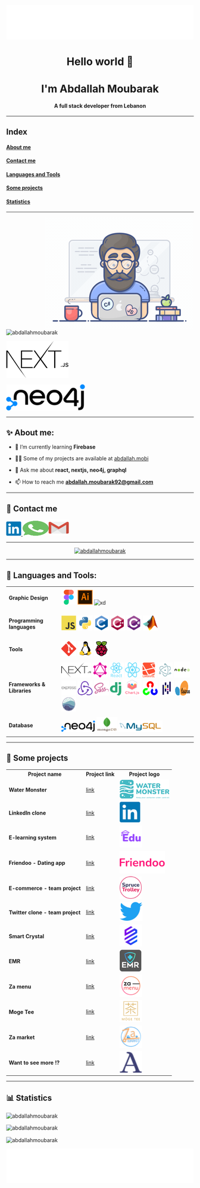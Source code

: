 <img src='./src/header.svg'/>

<h1 align="center">Hello world 👋 </h1> <h1 align="center">I'm Abdallah Moubarak</h1>

<h4 align="center">A full stack developer from Lebanon</h4>

---

## Index

#### [About me](#about)

#### [Contact me](#contact)

#### [Languages and Tools](#languages)

#### [Some projects](#some)

#### [Statistics](#statistic)

---

<img align="right" alt="Coding" width="400" src="./src/programmer.gif" />
<p align="left">
  <img
    src="https://komarev.com/ghpvc/?username=abdallahmoubarak&label=Profile%20views&color=0e75b6&style=flat"
    alt="abdallahmoubarak" />
</p>

<p align="left"><img height="100px" src="./src/Nextjs.png" alt="" /></p>

<p align="left"><img height="70px" src="./src/neo4j.svg" alt="" /></p>

---

<h2 id='about'> ✨️ About me:</h2>

- 🌱 I’m currently learning **Firebase**

- 👨‍💻 Some of my projects are available at [abdallah.mobi](abdallah.mobi)

- 💬 Ask me about **react, nextjs, neo4j, graphql**

- 📫 How to reach me **abdallah.moubarak92@gmail.com**

---

<h2 id='contact'> 💬 Contact me </h2>

<p align="left">
  <a href="https://www.linkedin.com/in/abdallah-mobarak">
    <img
      src="./src/linkedin-icon.svg"
      alt="linkedin"
      width="40"
      height="38" /> </a
  ><a href="https://wa.me/96170097533"
    ><img
      src="./src/whatsapp-icon.svg"
      alt="whatsapp"
      width="70"
      height="40" /></a
  ><a
    href="https://mail.google.com/mail/u/0/#inbox?compose=CllgCJfprwfPWPtlpHjDVmzCFqtqnwSCxHdxcFxwsSFbpGrFbkhvmpjlbmWDKKhtvvKchTZldNB"
    ><img src="./src/gmail-icon.svg" alt="whatsapp" width="54" height="43" />
  </a>
</p>

---

<p align="center">
  <a href="https://github.com/ryo-ma/github-profile-trophy"
    ><img
      src="https://github-profile-trophy.vercel.app/?username=abdallahmoubarak"
      alt="abdallahmoubarak"
  /></a>
</p>

---

<h2 id='languages'> 🧰 Languages and Tools:</h2>

<table>
  <tr>
    <td>
      <h4>Graphic Design</h4>
    </td>
    <td>
      <img src="./src/figma-icon.svg" width="40" height="40" />
      <img src="./src/adobe_illustrator-icon.svg" width="40" height="40" />
      <img
        src="https://cdn.worldvectorlogo.com/logos/adobe-xd.svg"
        alt="xd"
        width="40"
        height="40" />
    </td>
  </tr>
  <tr>
    <td>
      <h4>Programming languages</h4>
    </td>
    <td>
      <img src="./src/javascript-original.svg" width="40" height="40" />
      <img src="./src/python-original.svg" width="40" height="40" />
      <img src="./src/c-original.svg" width="40" height="40" />
      <img src="./src/cplusplus-original.svg" width="40" height="40" />
      <img src="./src/csharp-original.svg" width="40" height="40" />
      <img src="./src/matlab.png" width="40" height="40" />
    </td>
  </tr>
  <tr>
    <td>
      <h4>Tools</h4>
    </td>
    <td>
      <img src="./src/git-scm-icon.svg" width="40" height="40" />
      <img src="./src/linux-original.svg" width="40" height="40" />
      <img src="./src/raspberrypi-icon.svg" width="40" height="40" />
    </td>
  </tr>

  <tr>
    <td>
      <h4>Frameworks & Libraries</h4>
    </td>
    <td>
      <img src="./src/nextjs.svg" alt="nextjs" width="80" height="40" />
      <img src="./src/graphql-icon.svg" width="40" height="40" />
      <img src="./src/react-original-wordmark.svg" width="40" height="40" />
      <img src="./src/header_logo.svg" width="40" height="40" />
      <img src="./src/laravel-plain-wordmark.svg" width="40" height="40" />
      <img src="./src/electron-original.svg" width="40" height="40" />
      <img src="./src/nodejs-original-wordmark.svg" width="43" height="43" />
      <img src="./src/express-original-wordmark.svg" width="40" height="40" />
      <img src="./src/redux-original.svg" width="40" height="40" />
      <img src="./src/sass-original.svg" width="40" height="40" />
      <img src="./src/django.svg" width="30" height="36" />
      <img src="./src/logo-title.svg" width="50" height="46" />
      <img src="./src/opencv-icon.svg" width="40" height="40" />
      <img src="./src/pandas-original.svg" width="40" height="40" />
      <img src="./src/Scikit_learn_logo_small.svg" width="40" height="40" />
      <img src="./src/logo-mark-lightbg.svg" width="40" height="40" />
    </td>
  </tr>

  <tr>
    <td>
      <h4>Database</h4>
    </td>
    <td>
      <img src="./src/neo4j.svg" height="30" height="40" />
      <img src="./src/mongodb-original.svg" width="55" height="40" />
      <img src="./src/mysql.svg" height="30" />
    </td>
  </tr>
</table>

---

<h2 id='some'> 🔮 Some projects</h2>

<table>
  <tr>
    <th>Project name</th>
    <th>Project link</th>
    <th>Project logo</th>
  </tr>
  <!-- new project -->
  <tr>
    <td><h4>Water Monster</h4></td>
    <td>
      <a href="https://github.com/abdallahmoubarak/water-monster"
        >link</a
      >
    </td>
    <td><img src="./src/water_monster.svg" height="50" height="55" /></td>
  </tr>
  <tr>
    <td><h4>LinkedIn clone</h4></td>
    <td>
      <a href="https://github.com/abdallahmoubarak/simple-linkedin-clone"
        >link</a
      >
    </td>
    <td><img src="./src/linkedin-icon.svg" height="55" height="55" /></td>
  </tr>
  <tr>
    <td><h4>E-learning system</h4></td>
    <td>
      <a href="https://github.com/abdallahmoubarak/e-learning-system-laravel-react-mongodb"
        >link</a
      >
    </td>
    <td><img src="./src/edu.svg" height="60" height="50" /></td>
  </tr>
  <tr>
    <td><h4>Friendoo - Dating app</h4></td>
    <td>
      <a href="https://github.com/abdallahmoubarak/friendoo-dating-app"
        >link</a
      >
    </td>
    <td><img src="./src/friendoo.svg" height="60" height="50" /></td>
  </tr>
  <tr>
    <td><h4>E-commerce - team project</h4></td>
    <td>
      <a href="https://github.com/abdallahmoubarak/e-commerce-team-project"
        >link</a
      >
    </td>
    <td><img src="./src/spruce.svg" height="60" height="60" /></td>
  </tr>
  <tr>
    <td><h4>Twitter clone - team project</h4></td>
    <td>
      <a href="https://github.com/abdallahmoubarak/twitter-clone-team-project"
        >link</a
      >
    </td>
    <td><img src="./src/twitter.svg" height="50" height="50" /></td>
  </tr>
  <tr>
    <td><h4>Smart Crystal</h4></td>
    <td>
      <a href="https://smart-crystal.vercel.app/"
        >link</a
      >
    </td>
    <td><img src="./src/sc.png" height="60" height="60" /></td>
  </tr>
  <tr>
    <td><h4>EMR</h4></td>
    <td>
      <a href="https://emr.vercel.app/"
        >link</a
      >
    </td>
    <td><img src="./src/emr.png" height="58" height="58" /></td>
  </tr>
  <tr>
    <td><h4>Za menu</h4></td>
    <td>
      <a href="https://za-menu.vercel.app/"
        >link</a
      >
    </td>
    <td><img src="./src/za_menu.png" height="60" height="60" /></td>
  </tr>
  <tr>
    <td><h4>Moge Tee</h4></td>
    <td>
      <a href="https://mogetee.vercel.app/"
        >link</a
      >
    </td>
    <td><img src="./src/mogetee.png" height="60" height="60" /></td>
  </tr>
  <tr>
    <td><h4>Za market</h4></td>
    <td>
      <a href="https://za-market.vercel.app/"
        >link</a
      >
    </td>
    <td><img src="./src/za_market.png" height="60" height="60" /></td>
  </tr>
  <tr>
    <td><h4>Want to see more !?</h4></td>
    <td>
      <a href="https://abdallah.mobi/My%20Work"
        >link</a
      >
    </td>
    <td><img src="./src/icon.png" height="60" height="60" /></td>
  </tr>
</table>

---

<h2 id='statistic'> 📊 Statistics </h2>

<p>
  <img
    align="center"
    src="https://github-readme-streak-stats.herokuapp.com/?user=abdallahmoubarak&"
    alt="abdallahmoubarak" />
</p>

<p>
  <img align="center" src="https://github-readme-stats.vercel.app/api/top-langs?username=abdallahmoubarak&show_icons=true&locale=en&layout=compact" alt="abdallahmoubarak" />
</p>

<p>
  <img align="center" src="https://github-readme-stats.vercel.app/api?username=abdallahmoubarak&show_icons=true&locale=en" alt="abdallahmoubarak" />
</p>

<img src='./src/footer.svg'/>
